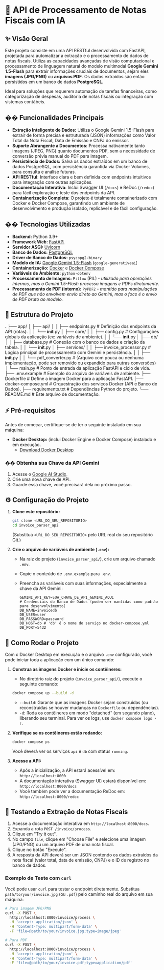 # 🚀 API de Processamento de Notas Fiscais com IA

## ✨ Visão Geral

Este projeto consiste em uma API RESTful desenvolvida com FastAPI, projetada para automatizar a extração e o processamento de dados de notas fiscais. Utiliza as capacidades avançadas de visão computacional e processamento de linguagem natural do modelo multimodal **Google Gemini 1.5-Flash** para extrair informações cruciais de documentos, sejam eles **imagens (JPG/PNG)** ou **arquivos PDF**. Os dados extraídos são então persistidos em um banco de dados **PostgreSQL**.

Ideal para soluções que requerem automação de tarefas financeiras, como categorização de despesas, auditoria de notas fiscais ou integração com sistemas contábeis.

## �� Funcionalidades Principais

*   **Extração Inteligente de Dados:** Utiliza o Google Gemini 1.5-Flash para extrair de forma precisa e estruturada (JSON) informações como Valor Total da Nota Fiscal, Data de Emissão e CNPJ do emissor.
*   **Suporte Abrangente a Documentos:** Processa nativamente tanto imagens (JPEG, PNG) quanto documentos PDF, sem a necessidade de conversão prévia manual do PDF para imagem.
*   **Persistência de Dados:** Salva os dados extraídos em um banco de dados PostgreSQL, com persistência garantida via Docker Volumes, para consulta e análise futuras.
*   **API RESTful:** Interface clara e bem definida com endpoints intuitivos para integração com outras aplicações.
*   **Documentação Interativa:** Inclui Swagger UI (`/docs`) e ReDoc (`/redoc`) para fácil exploração e teste dos endpoints da API.
*   **Containerização Completa:** O projeto é totalmente containerizado com Docker e Docker Compose, garantindo um ambiente de desenvolvimento e produção isolado, replicável e de fácil configuração.

## ��️ Tecnologias Utilizadas

*   **Backend:** Python 3.9+
*   **Framework Web:** [FastAPI](https://fastapi.tiangolo.com/)
*   **Servidor ASGI:** [Uvicorn](https://www.uvicorn.org/)
*   **Banco de Dados:** [PostgreSQL](https://www.postgresql.org/)
*   **Driver de Banco de Dados:** `psycopg2-binary`
*   **Modelo de IA:** [Google Gemini 1.5-Flash](https://ai.google.dev/models/gemini) (`google-generativeai`)
*   **Containerização:** [Docker](https://www.docker.com/) e [Docker Compose](https://docs.docker.com/compose/)
*   **Variáveis de Ambiente:** `python-dotenv`
*   **Processamento de Imagens:** `Pillow` (PIL) - *utilizado para operações internas, mas o Gemini 1.5-Flash processa imagens e PDFs diretamente.*
*   **Processamento de PDF (interno):** `PyPDF2` - *mantido para manipulações de PDF que não envolvem envio direto ao Gemini, mas o foco é o envio de PDF bruto ao modelo.*

## 📂 Estrutura do Projeto

.
├── app/
│   ├── api/
│   │   ├── endpoints.py # Definição dos endpoints da API (rotas).
│   │   └── __init__.py
│   ├── core/
│   │   ├── config.py # Configurações globais da aplicação (ex: variáveis de ambiente).
│   │   └── __init__.py
│   ├── db/
│   │   ├── database.py # Conexão com o banco de dados e criação da tabela.
│   │   └── __init__.py
│   ├── services/
│   │   ├── invoice_processor.py # Lógica principal de processamento com Gemini e persistência.
│   │   ├── __init__.py
│   │   └── pdf_converter.py # (Arquivo com pouca ou nenhuma implementação, pode ser removido ou expandido para outras conversões)
│   └── main.py # Ponto de entrada da aplicação FastAPI e ciclo de vida.
├── .env.example # Exemplo do arquivo de variáveis de ambiente.
├── Dockerfile # Define a imagem Docker para a aplicação FastAPI.
├── docker-compose.yml # Orquestração dos serviços Docker (API e Banco de Dados).
├── requirements.txt # Dependências Python do projeto.
└── README.md # Este arquivo de documentação.


## ⚡ Pré-requisitos

Antes de começar, certifique-se de ter o seguinte instalado em sua máquina:

*   **Docker Desktop:** (inclui Docker Engine e Docker Compose) instalado e em execução.
    *   [Download Docker Desktop](https://www.docker.com/products/docker-desktop/)

### �� Obtenha sua Chave da API Gemini

1.  Acesse o [Google AI Studio](https://ai.google.dev/).
2.  Crie uma nova chave de API.
3.  Guarde essa chave, você precisará dela no próximo passo.

## ⚙️ Configuração do Projeto

1.  **Clone este repositório:**
    ```bash
    git clone <URL_DO_SEU_REPOSITORIO>
    cd invoice_parser_api
    ```
    (Substitua `<URL_DO_SEU_REPOSITORIO>` pelo URL real do seu repositório Git.)

2.  **Crie o arquivo de variáveis de ambiente (`.env`):**
    *   Na raiz do projeto (`invoice_parser_api/`), crie um arquivo chamado `.env`.
    *   Copie o conteúdo de `.env.example` para `.env`.
    *   Preencha as variáveis com suas informações, especialmente a chave da API Gemini:

        ```dotenv
        GEMINI_API_KEY=SUA_CHAVE_DE_API_GEMINI_AQUI
        # Credenciais do Banco de Dados (podem ser mantidas como padrão para desenvolvimento)
        DB_NAME=invoicedb
        DB_USER=user
        DB_PASSWORD=password
        DB_HOST=db # 'db' é o nome do serviço no docker-compose.yml
        DB_PORT=5432
        ```

## 🚀 Como Rodar o Projeto

Com o Docker Desktop em execução e o arquivo `.env` configurado, você pode iniciar toda a aplicação com um único comando:

1.  **Construa as imagens Docker e inicie os contêineres:**
    *   No diretório raiz do projeto (`invoice_parser_api/`), execute o seguinte comando:
    ```bash
    docker compose up --build -d
    ```
    *   `--build`: Garante que as imagens Docker sejam construídas (ou reconstruídas se houver mudanças no `Dockerfile` ou dependências).
    *   `-d`: Roda os contêineres em modo "detached" (em segundo plano), liberando seu terminal. Para ver os logs, use `docker compose logs -f`.

2.  **Verifique se os contêineres estão rodando:**
    ```bash
    docker compose ps
    ```
    Você deverá ver os serviços `api` e `db` com status `running`.

3.  **Acesse a API:**
    *   Após a inicialização, a API estará acessível em: `http://localhost:8000`
    *   A documentação interativa (Swagger UI) estará disponível em: `http://localhost:8000/docs`
    *   Você também pode ver a documentação ReDoc em: `http://localhost:8000/redoc`

## 🧪 Testando a Extração de Notas Fiscais

1.  Acesse a documentação interativa em `http://localhost:8000/docs`.
2.  Expanda a rota `POST /invoice/process`.
3.  Clique em "Try it out".
4.  No campo `file`, clique em "Choose File" e selecione uma imagem (JPG/PNG) ou um arquivo PDF de uma nota fiscal.
5.  Clique no botão "Execute".
6.  A resposta da API deverá ser um JSON contendo os dados extraídos da nota fiscal (valor total, data de emissão, CNPJ) e o ID de registro no banco de dados.

### Exemplo de Teste com `curl`

Você pode usar `curl` para testar o endpoint diretamente. Substitua `path/to/your/invoice.jpg` (ou `.pdf`) pelo caminho real do arquivo em sua máquina:

```bash
# Para imagem JPG/PNG
curl -X POST \
  http://localhost:8000/invoice/process \
  -H 'accept: application/json' \
  -H 'Content-Type: multipart/form-data' \
  -F 'file=@path/to/your/invoice.jpg;type=image/jpeg'

# Para PDF
curl -X POST \
  http://localhost:8000/invoice/process \
  -H 'accept: application/json' \
  -H 'Content-Type: multipart/form-data' \
  -F 'file=@path/to/your/invoice.pdf;type=application/pdf'